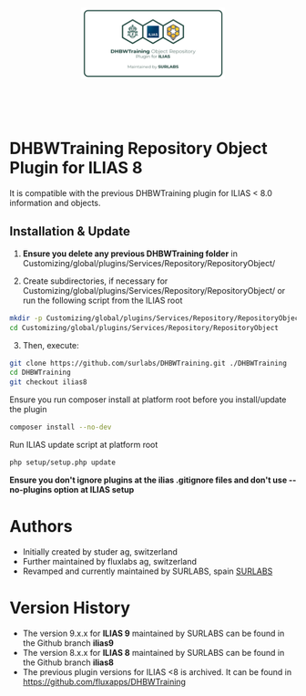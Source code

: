 <div alt style="text-align: center; transform: scale(.5);">
	<picture>
		<source media="(prefers-color-scheme: dark)" srcset="https://github.com/surlabs/DHBWTraining/blob/ilias8/templates/images/GitBannerDHBWTraining.png" />
		<img alt="DHBWTraining" src="https://github.com/surlabs/DHBWTraining/blob/ilias8/templates/images/GitBannerDHBWTraining.png" />
	</picture>
</div>

# DHBWTraining Repository Object Plugin for ILIAS 8
It is compatible with the previous DHBWTraining plugin for ILIAS < 8.0 information and objects.

## Installation & Update
1. **Ensure you delete any previous DHBWTraining folder** in Customizing/global/plugins/Services/Repository/RepositoryObject/

2. Create subdirectories, if necessary for Customizing/global/plugins/Services/Repository/RepositoryObject/ or run the following script from the ILIAS root

```bash
mkdir -p Customizing/global/plugins/Services/Repository/RepositoryObject
cd Customizing/global/plugins/Services/Repository/RepositoryObject
```

3. Then, execute:

```bash
git clone https://github.com/surlabs/DHBWTraining.git ./DHBWTraining
cd DHBWTraining
git checkout ilias8
```

Ensure you run composer install at platform root before you install/update the plugin
```bash
composer install --no-dev
```

Run ILIAS update script at platform root
```bash
php setup/setup.php update
```

**Ensure you don't ignore plugins at the ilias .gitignore files and don't use --no-plugins option at ILIAS setup**

# Authors
* Initially created by studer ag, switzerland
* Further maintained by fluxlabs ag, switzerland
* Revamped and currently maintained by SURLABS, spain [SURLABS](https://surlabs.com)


# Version History
* The version 9.x.x for **ILIAS 9** maintained by SURLABS can be found in the Github branch **ilias9**
* The version 8.x.x for **ILIAS 8** maintained by SURLABS can be found in the Github branch **ilias8**
* The previous plugin versions for ILIAS <8 is archived. It can be found in https://github.com/fluxapps/DHBWTraining
